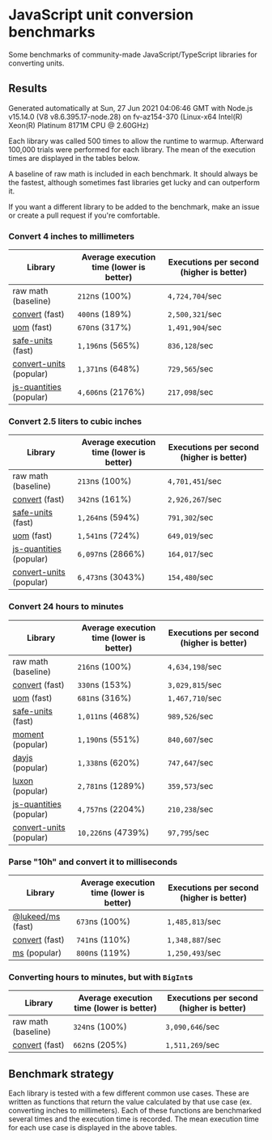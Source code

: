 # JavaScript unit conversion benchmarks

Some benchmarks of community-made JavaScript/TypeScript libraries for converting units.

## Results

<!-- beginblock(results) -->

Generated automatically at Sun, 27 Jun 2021 04:06:46 GMT with Node.js v15.14.0 (V8 v8.6.395.17-node.28) on fv-az154-370 (Linux-x64 Intel(R) Xeon(R) Platinum 8171M CPU @ 2.60GHz)

Each library was called 500 times to allow the runtime to warmup.
Afterward 100,000 trials were performed for each library.
The mean of the execution times are displayed in the tables below.

A baseline of raw math is included in each benchmark.
It should always be the fastest, although sometimes fast libraries get lucky and can outperform it.

If you want a different library to be added to the benchmark, make an issue or create a pull request if you're comfortable.

### Convert 4 inches to millimeters

| Library                                                            | Average execution time (lower is better) | Executions per second (higher is better) |
| ------------------------------------------------------------------ | ---------------------------------------- | ---------------------------------------- |
| raw math (baseline)                                                | `212`ns (100%)                           | `4,724,704`/sec                          |
| [convert](https://npmjs.com/package/convert) (fast)                | `400`ns (189%)                           | `2,500,321`/sec                          |
| [uom](https://npmjs.com/package/uom) (fast)                        | `670`ns (317%)                           | `1,491,904`/sec                          |
| [safe-units](https://npmjs.com/package/safe-units) (fast)          | `1,196`ns (565%)                         | `836,128`/sec                            |
| [convert-units](https://npmjs.com/package/convert-units) (popular) | `1,371`ns (648%)                         | `729,565`/sec                            |
| [js-quantities](https://npmjs.com/package/js-quantities) (popular) | `4,606`ns (2176%)                        | `217,098`/sec                            |

### Convert 2.5 liters to cubic inches

| Library                                                            | Average execution time (lower is better) | Executions per second (higher is better) |
| ------------------------------------------------------------------ | ---------------------------------------- | ---------------------------------------- |
| raw math (baseline)                                                | `213`ns (100%)                           | `4,701,451`/sec                          |
| [convert](https://npmjs.com/package/convert) (fast)                | `342`ns (161%)                           | `2,926,267`/sec                          |
| [safe-units](https://npmjs.com/package/safe-units) (fast)          | `1,264`ns (594%)                         | `791,302`/sec                            |
| [uom](https://npmjs.com/package/uom) (fast)                        | `1,541`ns (724%)                         | `649,019`/sec                            |
| [js-quantities](https://npmjs.com/package/js-quantities) (popular) | `6,097`ns (2866%)                        | `164,017`/sec                            |
| [convert-units](https://npmjs.com/package/convert-units) (popular) | `6,473`ns (3043%)                        | `154,480`/sec                            |

### Convert 24 hours to minutes

| Library                                                            | Average execution time (lower is better) | Executions per second (higher is better) |
| ------------------------------------------------------------------ | ---------------------------------------- | ---------------------------------------- |
| raw math (baseline)                                                | `216`ns (100%)                           | `4,634,198`/sec                          |
| [convert](https://npmjs.com/package/convert) (fast)                | `330`ns (153%)                           | `3,029,815`/sec                          |
| [uom](https://npmjs.com/package/uom) (fast)                        | `681`ns (316%)                           | `1,467,710`/sec                          |
| [safe-units](https://npmjs.com/package/safe-units) (fast)          | `1,011`ns (468%)                         | `989,526`/sec                            |
| [moment](https://npmjs.com/package/moment) (popular)               | `1,190`ns (551%)                         | `840,607`/sec                            |
| [dayjs](https://npmjs.com/package/dayjs) (popular)                 | `1,338`ns (620%)                         | `747,647`/sec                            |
| [luxon](https://npmjs.com/package/luxon) (popular)                 | `2,781`ns (1289%)                        | `359,573`/sec                            |
| [js-quantities](https://npmjs.com/package/js-quantities) (popular) | `4,757`ns (2204%)                        | `210,238`/sec                            |
| [convert-units](https://npmjs.com/package/convert-units) (popular) | `10,226`ns (4739%)                       | `97,795`/sec                             |

### Parse "10h" and convert it to milliseconds

| Library                                                   | Average execution time (lower is better) | Executions per second (higher is better) |
| --------------------------------------------------------- | ---------------------------------------- | ---------------------------------------- |
| [@lukeed/ms](https://npmjs.com/package/@lukeed/ms) (fast) | `673`ns (100%)                           | `1,485,813`/sec                          |
| [convert](https://npmjs.com/package/convert) (fast)       | `741`ns (110%)                           | `1,348,887`/sec                          |
| [ms](https://npmjs.com/package/ms) (popular)              | `800`ns (119%)                           | `1,250,493`/sec                          |

### Converting hours to minutes, but with `BigInt`s

| Library                                             | Average execution time (lower is better) | Executions per second (higher is better) |
| --------------------------------------------------- | ---------------------------------------- | ---------------------------------------- |
| raw math (baseline)                                 | `324`ns (100%)                           | `3,090,646`/sec                          |
| [convert](https://npmjs.com/package/convert) (fast) | `662`ns (205%)                           | `1,511,269`/sec                          |

<!-- endblock(results) -->

## Benchmark strategy

Each library is tested with a few different common use cases.
These are written as functions that return the value calculated by that use case (ex. converting inches to millimeters).
Each of these functions are benchmarked several times and the execution time is recorded.
The mean execution time for each use case is displayed in the above tables.

